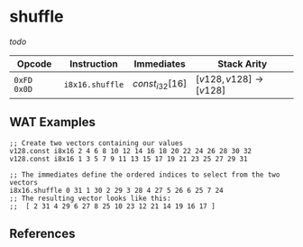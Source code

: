 
# shuffle

_todo_



| Opcode      | Instruction       | Immediates        | Stack Arity |
|-------------|-------------------|-------------------|-------------|
| `0xFD 0x0D` | `i8x16.shuffle`   | $const_{i32}[16]$ | $[ v128, v128 ] \to [ v128 ]$ |


## WAT Examples

```wasm
;; Create two vectors containing our values
v128.const i8x16 2 4 6 8 10 12 14 16 18 20 22 24 26 28 30 32
v128.const i8x16 1 3 5 7 9 11 13 15 17 19 21 23 25 27 29 31

;; The immediates define the ordered indices to select from the two vectors
i8x16.shuffle 0 31 1 30 2 29 3 28 4 27 5 26 6 25 7 24
;; The resulting vector looks like this:
;;  [ 2 31 4 29 6 27 8 25 10 23 12 21 14 19 16 17 ]
```


## References

[^§2.4.1]: _WebAssembly Core Specification: Vector Instructions_ - <https://webassembly.github.io/spec/core/bikeshed/#vector-instructions%E2%91%A0>

